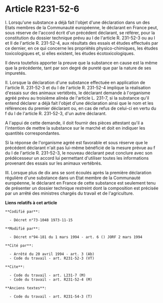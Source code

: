 # Article R231-52-6

I.  Lorsqu'une substance a déjà fait l'objet d'une déclaration dans un des Etats membres de la Communauté européenne, le
déclarant en France peut, sous réserve de l'accord écrit d'un précédent déclarant, se référer, pour la constitution du
dossier technique prévu au I de l'article R. 231-52-3 ou au I et II de l'article R. 231-52-4, aux résultats des essais et
études effectués par ce dernier, en ce qui concerne les propriétés physico-chimiques, les études toxicologiques et, si elles
existent, les études écotoxicologiques.

Il devra toutefois apporter la preuve que la substance en cause est la même que la précédente, tant par son degré de pureté
que par la nature de ses impuretés.

II.  Lorsque la déclaration d'une substance effectuée en application de l'article R. 231-52-3 et du I de l'article R.
231-52-4 implique la réalisation d'essais sur des animaux vertébrés, le déclarant demande à l'organisme agréé prévu au
troisième alinéa de l'article L. 231-7, si la substance qu'il entend déclarer a déjà fait l'objet d'une déclaration ainsi que
le nom et les références du premier déclarant ou, en cas de refus de celui-ci en vertu du f du I de l'article R. 231-52-3,
d'un autre déclarant.

A l'appui de cette demande, il doit fournir des pièces attestant qu'il a l'intention de mettre la substance sur le marché et
doit en indiquer les quantités correspondantes.

Si la réponse de l'organisme agréé est favorable et sous réserve que le précédent déclarant n'ait pas lui-même bénéficié de
la mesure prévue au f du I de l'article R. 231-52-3, le nouveau déclarant peut conclure avec son prédécesseur un accord lui
permettant d'utiliser toutes les informations provenant des essais sur les animaux vertébrés.

III.  Lorsque plus de dix ans se sont écoulés après la première déclaration régulière d'une substance dans un Etat membre de
la Communauté européenne, le déclarant en France de cette substance est seulement tenu de présenter un dossier technique
restreint dont la composition est précisée par un arrêté des ministres chargés du travail et de l'agriculture.

**Liens relatifs à cet article**

	**Codifié par**:

	  - Décret n°73-1048 1973-11-15

	**Modifié par**:

	  - Décret n°94-181 du 1 mars 1994 - art. 6 () JORF 2 mars 1994

	**Cité par**:

	  - Arrêté du 20 avril 1994 - art. 3 (Ab)
	  - Code du travail - art. R231-52-3 (VT)

	**Cite**:

	  - Code du travail - art. L231-7 (M)
	  - Code du travail - art. R231-52-4 (M)

	**Anciens textes**:

	  - Code du travail - art. R231-54-3 (T)
